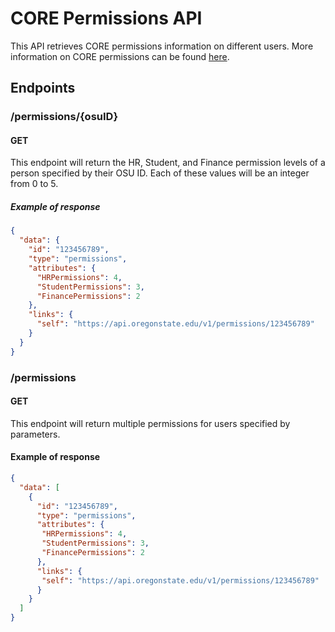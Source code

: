# CORE Permissions API

This API retrieves CORE permissions information on different users. More information on CORE permissions can be found [here](https://fa.oregonstate.edu/bic/core/core-access-and-security-structure).

## Endpoints

### /permissions/{osuID}

#### GET
This endpoint will return the HR, Student, and Finance permission levels of a person specified by their OSU ID. Each of these values will be an integer from 0 to 5.

##### Example of response
```json
{
  "data": {
    "id": "123456789",
    "type": "permissions",
    "attributes": {
      "HRPermissions": 4,
      "StudentPermissions": 3,
      "FinancePermissions": 2
    },
    "links": {
      "self": "https://api.oregonstate.edu/v1/permissions/123456789"
    }
  }
}
```

### /permissions

#### GET
This endpoint will return multiple permissions for users specified by parameters.

#### Example of response
```json
{
  "data": [
    {
      "id": "123456789",
      "type": "permissions",
      "attributes": {
       "HRPermissions": 4,
       "StudentPermissions": 3,
       "FinancePermissions": 2
      },
      "links": {
       "self": "https://api.oregonstate.edu/v1/permissions/123456789"
      }
    }
  ]
}
```